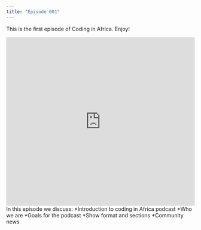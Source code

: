```yaml
---
title: "Episode 001"
---
```


This is the first episode of Coding in Africa.  Enjoy!

<iframe width="100%" height="450" scrolling="no" frameborder="no" src="https://w.soundcloud.com/player/?url=https%3A//api.soundcloud.com/tracks/213986456&amp;auto_play=false&amp;hide_related=false&amp;show_comments=true&amp;show_user=true&amp;show_reposts=false&amp;visual=true"></iframe>
In this episode we discuss:
 *Introduction to coding in Africa podcast
 *Who we are
 *Goals for the podcast
 *Show format and sections
 *Community news

